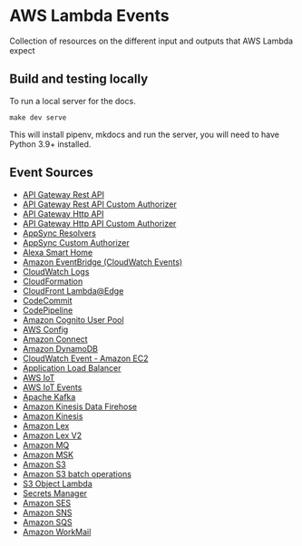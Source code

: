 # AWS Lambda Events

Collection of resources on the different input and outputs that AWS Lambda expect

## Build and testing locally

To run a local server for the docs.

```shell
make dev serve
```

This will install pipenv, mkdocs and run the server, you will need to have Python 3.9+ installed.

## Event Sources

- [API Gateway Rest API](https://michaelbrewer.github.io/aws-lambda-events/rest-api)
- [API Gateway Rest API Custom Authorizer](https://michaelbrewer.github.io/aws-lambda-events/rest-api-custom-authorizer/)
- [API Gateway Http API](https://michaelbrewer.github.io/aws-lambda-events/http-api)
- [API Gateway Http API Custom Authorizer](https://michaelbrewer.github.io/aws-lambda-events/http-api-custom-authorizer/)
- [AppSync Resolvers](https://michaelbrewer.github.io/aws-lambda-events/appsync-resolver/)
- [AppSync Custom Authorizer](https://michaelbrewer.github.io/aws-lambda-events/appsync-authorizer/)
- [Alexa Smart Home](https://michaelbrewer.github.io/aws-lambda-events/alexa-smart-home)
- [Amazon EventBridge (CloudWatch Events)](https://michaelbrewer.github.io/aws-lambda-events/event-bridge)
- [CloudWatch Logs](https://michaelbrewer.github.io/aws-lambda-events/cloudwatch-logs)
- [CloudFormation](https://michaelbrewer.github.io/aws-lambda-events/cloudformation)
- [CloudFront Lambda@Edge](https://michaelbrewer.github.io/aws-lambda-events/cloudfront-lambda-edge)
- [CodeCommit](https://michaelbrewer.github.io/aws-lambda-events/code-commit)
- [CodePipeline](https://michaelbrewer.github.io/aws-lambda-events/code-pipeline-job)
- [Amazon Cognito User Pool](https://michaelbrewer.github.io/aws-lambda-events/cognito-user-pool)
- [AWS Config](https://michaelbrewer.github.io/aws-lambda-events/config)
- [Amazon Connect](https://michaelbrewer.github.io/aws-lambda-events/connect)
- [Amazon DynamoDB](https://michaelbrewer.github.io/aws-lambda-events/dynamodb)
- [CloudWatch Event - Amazon EC2](https://michaelbrewer.github.io/aws-lambda-events/event-bridge#ec2-instance-state-change-event)
- [Application Load Balancer](https://michaelbrewer.github.io/aws-lambda-events/alb)
- [AWS IoT](https://michaelbrewer.github.io/aws-lambda-events/iot)
- [AWS IoT Events](https://michaelbrewer.github.io/aws-lambda-events/iot-events)
- [Apache Kafka](https://michaelbrewer.github.io/aws-lambda-events/apache-kafka)
- [Amazon Kinesis Data Firehose](https://michaelbrewer.github.io/aws-lambda-events/kinesis-firehose)
- [Amazon Kinesis](https://michaelbrewer.github.io/aws-lambda-events/kinesis-streams)
- [Amazon Lex](https://michaelbrewer.github.io/aws-lambda-events/lex)
- [Amazon Lex V2](https://michaelbrewer.github.io/aws-lambda-events/lex-v2)
- [Amazon MQ](https://michaelbrewer.github.io/aws-lambda-events/mq)
- [Amazon MSK](https://michaelbrewer.github.io/aws-lambda-events/amazon-msk)
- [Amazon S3](https://michaelbrewer.github.io/aws-lambda-events/s3)
- [Amazon S3 batch operations](https://michaelbrewer.github.io/aws-lambda-events/s3-batch)
- [S3 Object Lambda](https://michaelbrewer.github.io/aws-lambda-events/s3-object-lambda)
- [Secrets Manager](https://michaelbrewer.github.io/aws-lambda-events/secrets-manager)
- [Amazon SES](https://michaelbrewer.github.io/aws-lambda-events/ses)
- [Amazon SNS](https://michaelbrewer.github.io/aws-lambda-events/sns)
- [Amazon SQS](https://michaelbrewer.github.io/aws-lambda-events/sqs)
- [Amazon WorkMail](https://michaelbrewer.github.io/aws-lambda-events/work-mail)

